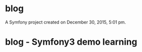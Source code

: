 blog
====

A Symfony project created on December 30, 2015, 5:01 pm.
# blog - Symfony3 demo learning
